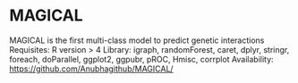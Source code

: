 # MAGICAL

MAGICAL is the first multi-class model to predict genetic interactions
Requisites: R version > 4
Library: igraph, randomForest, caret, dplyr, stringr, foreach, doParallel, ggplot2, ggpubr, pROC, Hmisc, corrplot
Availability: https://github.com/Anubhagithub/MAGICAL/
